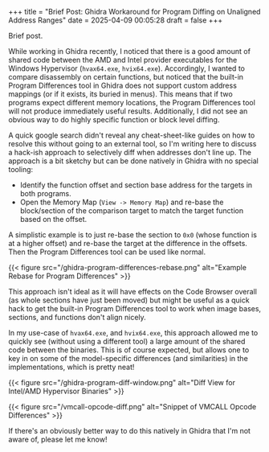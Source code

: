 +++
title = "Brief Post: Ghidra Workaround for Program Diffing on Unaligned Address Ranges"
date = 2025-04-09 00:05:28
draft = false
+++

Brief post.

While working in Ghidra recently, I noticed that there is a good amount of shared code between the AMD and Intel provider executables for the Windows Hypervisor (`hvax64.exe`, `hvix64.exe`). Accordingly, I wanted to compare disassembly on certain functions, but noticed that the built-in Program Differences tool in Ghidra does not support custom address mappings (or if it exists, its buried in menus). This means that if two programs expect different memory locations, the Program Differences tool will not produce immediately useful results. Additionally, I did not see an obvious way to do highly specific function or block level diffing.

A quick google search didn't reveal any cheat-sheet-like guides on how to resolve this without going to an external tool, so I'm writing here to discuss a hack-ish approach to selectively diff when addresses don't line up. The approach is a bit sketchy but can be done natively in Ghidra with no special tooling:

- Identify the function offset and section base address for the targets in both programs.
- Open the Memory Map (`View -> Memory Map`) and re-base the block/section of the comparison target to match the target function based on the offset.

A simplistic example is to just re-base the section to `0x0` (whose function is at a higher offset) and re-base the target at the difference in the offsets. Then the Program Differences tool can be used like normal.

{{< figure src="/ghidra-program-differences-rebase.png" alt="Example Rebase for Program Differences" >}}

This approach isn't ideal as it will have effects on the Code Browser overall (as whole sections have just been moved) but might be useful as a quick hack to get the built-in Program Differences tool to work when image bases, sections, and functions don't align nicely.

In my use-case of `hvax64.exe`, and `hvix64.exe`, this approach allowed me to quickly see (without using a different tool) a large amount of the shared code between the binaries. This is of course expected, but allows one to key in on some of the model-specific differences (and similarities) in the implementations, which is pretty neat!

{{< figure src="/ghidra-program-diff-window.png" alt="Diff View for Intel/AMD Hypervisor Binaries" >}}

{{< figure src="/vmcall-opcode-diff.png" alt="Snippet of VMCALL Opcode Differences" >}}




If there's an obviously better way to do this natively in Ghidra that I'm not aware of, please let me know!
